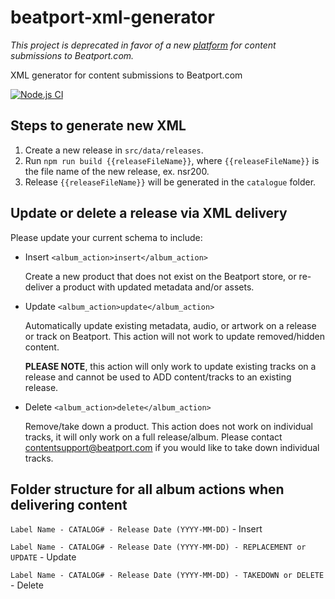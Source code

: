 # beatport-xml-generator

*This project is deprecated in favor of a new [platform](https://beatport.ampsuite.com/) for content submissions to Beatport.com.*

XML generator for content submissions to Beatport.com

[![Node.js CI](https://github.com/ltodorov/beatport-xml-generator/actions/workflows/node.js.yml/badge.svg)](https://github.com/ltodorov/beatport-xml-generator/actions/workflows/node.js.yml)

## Steps to generate new XML
1. Create a new release in `src/data/releases`.
2. Run `npm run build {{releaseFileName}}`, where `{{releaseFileName}}` is the file name of the new release, ex. nsr200.
3. Release `{{releaseFileName}}` will be generated in the `catalogue` folder.

## Update or delete a release via XML delivery
Please update your current schema to include:

* Insert ```<album_action>insert</album_action>```

    Create a new product that does not exist on the Beatport store, or re-deliver a product with updated metadata and/or assets.

* Update ```<album_action>update</album_action>```

    Automatically update existing metadata, audio, or artwork on a release or track on Beatport. This action will not work to update removed/hidden content.

    **PLEASE NOTE**, this action will only work to update existing tracks on a release and cannot be used to ADD content/tracks to an existing release.

* Delete ```<album_action>delete</album_action>```

    Remove/take down a product. This action does not work on individual tracks, it will only work on a full release/album. Please contact contentsupport@beatport.com if you would like to take down individual tracks.

## Folder structure for all album actions when delivering content

```Label Name - CATALOG# - Release Date (YYYY-MM-DD)``` - Insert

```Label Name - CATALOG# - Release Date (YYYY-MM-DD) - REPLACEMENT or UPDATE``` - Update

```Label Name - CATALOG# - Release Date (YYYY-MM-DD) - TAKEDOWN or DELETE``` - Delete

